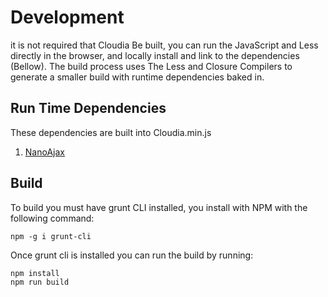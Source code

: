 Development
===========

it is not required that Cloudia Be built, you can run the JavaScript and Less directly in the browser, and locally install and link to the dependencies (Bellow).
The build process uses The Less and Closure Compilers to generate a smaller build with runtime dependencies baked in.

Run Time Dependencies
---------------------

These dependencies are built into Cloudia.min.js
1. [NanoAjax](https://github.com/yanatan16/nanoajax)

Build
-----

To build you must have grunt CLI installed, you install with NPM with the following command:
```
npm -g i grunt-cli
```

Once grunt cli is installed you can run the build by running:
```
npm install
npm run build
```
